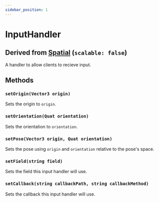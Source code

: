 ```yaml
---
sidebar_position: 1
---
```

# InputHandler
## Derived from [Spatial](../Spatial) (`scalable: false`)

A handler to allow clients to recieve input.

## Methods
### `setOrigin(Vector3 origin)`
Sets the origin to `origin`. 

### `setOrientation(Quat orientation)`
Sets the orientation to `orientation`. 

### `setPose(Vector3 origin, Quat orientation)`
Sets the pose using `origin` and `orientation` relative to the pose's space.

### `setField(string field)`
Sets the field this input handler will use.

### `setCallback(string callbackPath, string callbackMethod)`
Sets the callback this input handler will use.